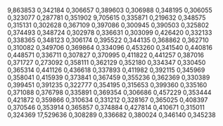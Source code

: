 9,863853
0,342184
0,306657
0,389603
0,306988
0,348195
0,306055
0,323077
0,287781
0,351902
9,705615
0,335871
0,219632
0,348575
0,315131
0,302628
0,367109
0,397086
0,300945
0,390503
0,325802
0,374493
0,348724
0,302978
0,336631
0,303099
0,426420
0,332133
0,338365
0,348123
0,306174
0,395522
0,344135
0,368862
0,362710
0,310082
0,349706
0,369864
0,334096
0,453260
0,341540
0,440816
0,448571
0,336711
0,307827
0,370995
0,411822
0,441257
0,387016
0,371727
0,273092
0,358111
0,362129
0,352180
0,334347
0,330450
0,365314
0,441126
0,436618
0,337893
0,411982
0,392115
0,345969
0,358041
0,415939
0,373841
0,367459
0,355236
0,362369
0,330389
0,399451
0,391235
0,322777
0,354195
0,315653
0,399360
0,335160
0,371088
0,376798
0,335891
0,369354
0,306686
0,457229
0,353444
0,421872
0,359866
0,310634
0,331212
0,328167
0,365025
0,408397
0,370546
0,353914
0,365857
0,374884
0,427814
0,410671
0,315011
0,324369
17,529636
0,308289
0,336682
0,380024
0,346140
0,345238
